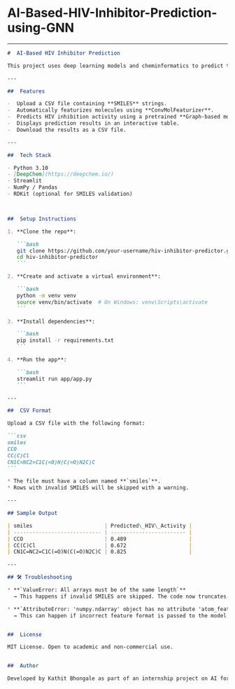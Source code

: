 # AI-Based-HIV-Inhibitor-Prediction-using-GNN



---

````markdown
#  AI-Based HIV Inhibitor Prediction

This project uses deep learning models and cheminformatics to predict the **HIV activity of molecules** based on their SMILES representation. Built with **DeepChem** for molecular graph processing and **Streamlit** for an interactive web interface.

---

##  Features

-  Upload a CSV file containing **SMILES** strings.
-  Automatically featurizes molecules using **ConvMolFeaturizer**.
-  Predicts HIV inhibition activity using a pretrained **Graph-based model**.
-  Displays prediction results in an interactive table.
-  Download the results as a CSV file.

---

##  Tech Stack

- Python 3.10
- [DeepChem](https://deepchem.io/)
- Streamlit
- NumPy / Pandas
- RDKit (optional for SMILES validation)



##  Setup Instructions

1. **Clone the repo**:

   ```bash
   git clone https://github.com/your-username/hiv-inhibitor-predictor.git
   cd hiv-inhibitor-predictor
   ```

2. **Create and activate a virtual environment**:

   ```bash
   python -m venv venv
   source venv/bin/activate  # On Windows: venv\Scripts\activate
   ```

3. **Install dependencies**:

   ```bash
   pip install -r requirements.txt
   ```

4. **Run the app**:

   ```bash
   streamlit run app/app.py
   ```

---

##  CSV Format

Upload a CSV file with the following format:

```csv
smiles
CCO
CC(C)Cl
CN1C=NC2=C1C(=O)N(C(=O)N2C)C
```

* The file must have a column named **`smiles`**.
* Rows with invalid SMILES will be skipped with a warning.

---

## Sample Output

| smiles                       | Predicted\_HIV\_Activity |
| ---------------------------- | ------------------------ |
| CCO                          | 0.489                    |
| CC(C)Cl                      | 0.672                    |
| CN1C=NC2=C1C(=O)N(C(=O)N2C)C | 0.825                    |

---

## 🛠 Troubleshooting

* **`ValueError: All arrays must be of the same length`**
  → This happens if invalid SMILES are skipped. The code now truncates mismatched lists.

* **`AttributeError: 'numpy.ndarray' object has no attribute 'atom_features'`**
  → This can happen if incorrect feature format is passed to the model. Ensure `ConvMolFeaturizer` is used and only valid molecules are included.


##  License

MIT License. Open to academic and non-commercial use.


##  Author

Developed by Kathit Bhongale as part of an internship project on AI for Drug Discovery.

